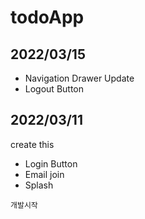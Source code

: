 # todoApp
## 2022/03/15
- Navigation Drawer Update
- Logout Button

## 2022/03/11 
create this
- Login Button
- Email join
- Splash 

```
개발시작 
```
